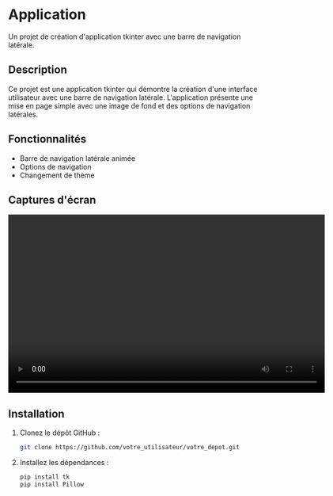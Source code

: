 # Application

Un projet de création d'application tkinter avec une barre de navigation latérale.

## Description

Ce projet est une application tkinter qui démontre la création d'une interface utilisateur avec une barre de navigation latérale. L'application présente une mise en page simple avec une image de fond et des options de navigation latérales.

## Fonctionnalités

- Barre de navigation latérale animée
- Options de navigation
- Changement de thème

## Captures d'écran

<video width="640" height="360" controls>
  <source src="pyapp.mp4" type="video/mp4">.
</video>

## Installation

1. Clonez le dépôt GitHub :
    ```bash
    git clone https://github.com/votre_utilisateur/votre_depot.git
    ```

2. Installez les dépendances :
    ```bash
    pip install tk
    pip install Pillow
    ```


